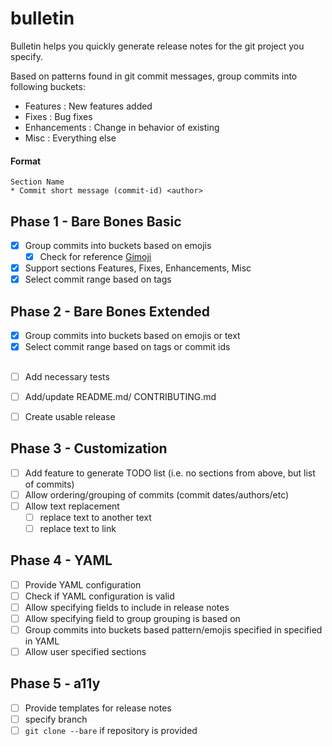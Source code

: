 # bulletin
Bulletin helps you quickly generate release notes for the git project you specify.

Based on patterns found in git commit messages, group commits into following buckets:
* Features : New features added
* Fixes : Bug fixes
* Enhancements : Change in behavior of existing
* Misc : Everything else

#### Format
```
Section Name
* Commit short message (commit-id) <author>
```

## Phase 1 - Bare Bones Basic
* [x] Group commits into buckets based on emojis
  * [x] Check for reference [Gimoji](https://gist.github.com/parmentf/035de27d6ed1dce0b36a)
* [x] Support sections Features, Fixes, Enhancements, Misc
* [x] Select commit range based on tags

## Phase 2 - Bare Bones Extended
* [x] Group commits into buckets based on emojis or text
* [x] Select commit range based on tags or commit ids

##
* [ ] Add necessary tests
* [ ] Add/update README.md/ CONTRIBUTING.md
* [ ] Create usable release


## Phase 3 - Customization
* [ ] Add feature to generate TODO list (i.e. no sections from above, but list of commits)
* [ ] Allow ordering/grouping of commits (commit dates/authors/etc)
* [ ] Allow text replacement
  * [ ] replace text to another text
  * [ ] replace text to link

## Phase 4 - YAML
* [ ] Provide YAML configuration
* [ ] Check if YAML configuration is valid
* [ ] Allow specifying fields to include in release notes
* [ ] Allow specifying field to group grouping is based on 
* [ ] Group commits into buckets based pattern/emojis specified in specified in YAML
* [ ] Allow user specified sections

## Phase 5 - a11y
* [ ] Provide templates for release notes
* [ ] specify branch
* [ ] `git clone --bare` if repository is provided
